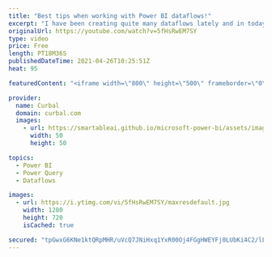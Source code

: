 ```yaml
---
title: "Best tips when working with Power BI dataflows!"
excerpt: "I have been creating quite many dataflows lately and in today's video, I am going to share my best tips on how  to set them up and avoid common issues.  Chapters: 00:00 Intro 00:30 Is it worth to work with dataflows? 01:30 Managing gateways ...or not 02:30 Configure your own datalake 03:30 The Power"
originalUrl: https://youtube.com/watch?v=5fHsRwEM7SY
type: video
price: Free
length: PT18M36S
publishedDateTime: 2021-04-26T10:25:51Z
heat: 95

featuredContent: "<iframe width=\"800\" height=\"500\" frameborder=\"0\" src=\"https://www.youtube.com/embed/5fHsRwEM7SY\" allow=\"accelerometer; autoplay; encrypted-media; gyroscope; picture-in-picture\" allowfullscreen></iframe>"

provider:
  name: Curbal
  domain: curbal.com
  images:
    - url: https://smartableai.github.io/microsoft-power-bi/assets/images/organizations/curbal.com-50x50.jpg
      width: 50
      height: 50

topics:
  - Power BI
  - Power Query
  - Dataflows

images:
  - url: https://i.ytimg.com/vi/5fHsRwEM7SY/maxresdefault.jpg
    width: 1280
    height: 720
    isCached: true

secured: "tpGwxG6KNe1ktQRpMHR/uVcQ7JNiHxq1YxR00Oj4FGgHWEYFj0LUbKi4C2/lLXpPutPd5aAZvK4CY4L3o5KKSobdRt6t04szI++tl0QY9Tvz7tHHZbTd+2LoprlMC6pocPIBnFY2XBY3Q2i09zyUeoKPMneRw5lTZ8o4eA0lBokXFkNdocfiO/bw1uObzO21RxTeRw/ZiwhsKKdoNFk6nst1HMtseOMKoVdcNCJZ7scW1RFR6g48LKaTHKF0bGSbEGlTX5K+ULDbW3Vvxuvam4eYV2jkyaGepcKSAp7X/pUVvOSAxMB9ZOkuolZ/iXcp+vYAjMmiYnCWPj8Y7k7l1NC9wSX3PRyZnrWmGrhktc0NSwfJ7VshnjxMMIkE/ZI4IRkuqpufN4QmRDOTxbbXwaApwcO2jKtx8Mk1wKpBRi8=;bo9/eN4/8HEAoMMkA88WGw=="
---
```


